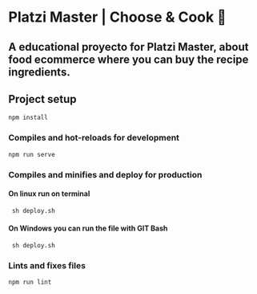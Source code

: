 # Platzi Master | Choose & Cook  🍰

## A educational proyecto for Platzi Master, about food ecommerce where you can buy the recipe ingredients.

## Project setup
```
npm install
```

### Compiles and hot-reloads for development
```
npm run serve
```

### Compiles and minifies and deploy for production

#### On linux run on terminal

```
 sh deploy.sh
```

#### On Windows you can run the file with GIT Bash

```
 sh deploy.sh
```

### Lints and fixes files
```
npm run lint
```
